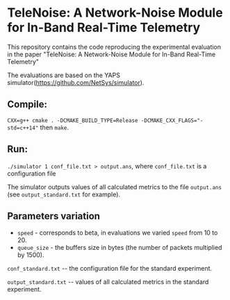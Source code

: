 # TeleNoise: A Network-Noise Module for In-Band Real-Time Telemetry
This repository contains the code reproducing the experimental evaluation in the paper "TeleNoise: A Network-Noise Module
for In-Band Real-Time Telemetry"

The evaluations are based on the YAPS simulator(https://github.com/NetSys/simulator).

## Compile: 

`CXX=g++ cmake . -DCMAKE_BUILD_TYPE=Release -DCMAKE_CXX_FLAGS="-std=c++14"` then `make`. 

## Run:

`./simulator 1 conf_file.txt > output.ans`, where `conf_file.txt` is a configuration file 

The simulator outputs values of all calculated metrics to the file `output.ans` (see `output_standard.txt` for example). 


## Parameters variation

* `speed` - corresponds to beta, in evaluations we varied `speed` from 10 to 20.
* `queue_size` - the buffers size in bytes (the number of packets multiplied by 1500).

`conf_standard.txt` -- the configuration file for the standard experiment.

`output_standard.txt` -- values of all calculated metrics in the standard experiment.
